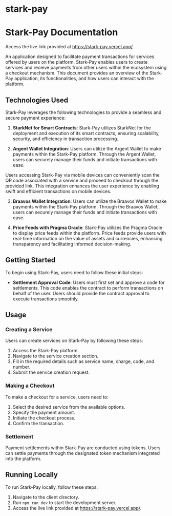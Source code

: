 # stark-pay


# Stark-Pay Documentation
Access the live link provided at https://stark-pay.vercel.app/.

An application designed to facilitate payment transactions for services offered by users on the platform. Stark-Pay enables users to create services and receive payments from other users within the ecosystem using a checkout mechanism. This document provides an overview of the Stark-Pay application, its functionalities, and how users can interact with the platform.

## Technologies Used

Stark-Pay leverages the following technologies to provide a seamless and secure payment experience:

1. **StarkNet for Smart Contracts**: Stark-Pay utilizes StarkNet for the deployment and execution of its smart contracts, ensuring scalability, security, and efficiency in transaction processing.

2. **Argent Wallet Integration**: Users can utilize the Argent Wallet to make payments within the Stark-Pay platform. Through the Argent Wallet, users can securely manage their funds and initiate transactions with ease.

Users accessing Stark-Pay via mobile devices can conveniently scan the QR code associated with a service and proceed to checkout through the provided link. This integration enhances the user experience by enabling swift and efficient transactions on mobile devices.

3. **Braavos Wallet Integration**: Users can utilize the Braavos Wallet to make payments within the Stark-Pay platform. Through the Braavos Wallet, users can securely manage their funds and initiate transactions with ease.

4. **Price Feeds with Pragma Oracle**: Stark-Pay utilizes the Pragma Oracle to display price feeds within the platform. Price feeds provide users with real-time information on the value of assets and currencies, enhancing transparency and facilitating informed decision-making.

## Getting Started

To begin using Stark-Pay, users need to follow these initial steps:

- **Settlement Approval Code**: Users must first set and approve a code for settlements. This code enables the contract to perform transactions on behalf of the user. Users should provide the contract approval to execute transactions smoothly.

## Usage

### Creating a Service

Users can create services on Stark-Pay by following these steps:

1. Access the Stark-Pay platform.
2. Navigate to the service creation section.
3. Fill in the required details such as service name, charge, code, and number.
4. Submit the service creation request.

### Making a Checkout

To make a checkout for a service, users need to:

1. Select the desired service from the available options.
2. Specify the payment amount.
3. Initiate the checkout process.
4. Confirm the transaction.

### Settlement

Payment settlements within Stark-Pay are conducted using tokens. Users can settle payments through the designated token mechanism integrated into the platform.

## Running Locally

To run Stark-Pay locally, follow these steps:

1. Navigate to the client directory.
2. Run `npm run dev` to start the development server.
3. Access the live link provided at <https://stark-pay.vercel.app/>.

